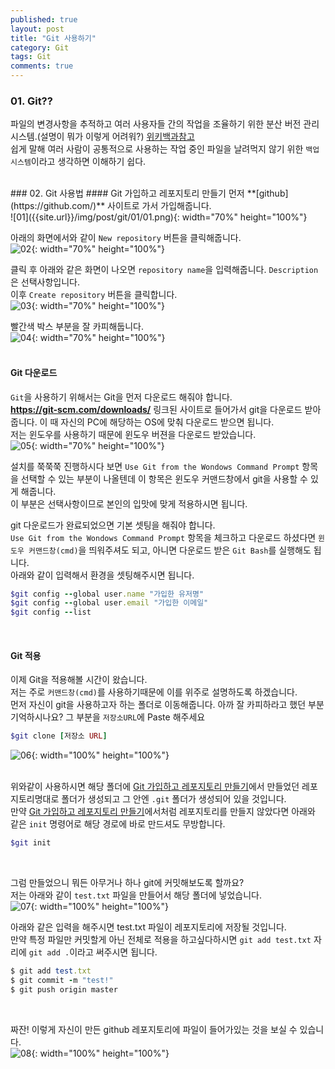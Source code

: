 ```yaml
---
published: true
layout: post
title: "Git 사용하기"
category: Git
tags: Git
comments: true
---
```


### 01. Git??

파일의 변경사항을 추적하고 여러 사용자들 간의 작업을 조율하기 위한 분산 버전 관리 시스템.(설명이 뭐가 이렇게 어려워?) [위키백과참고](https://ko.wikipedia.org/wiki/%EA%B9%83_(%EC%86%8C%ED%94%84%ED%8A%B8%EC%9B%A8%EC%96%B4))    <br/>
쉽게 말해 여러 사람이 공통적으로 사용하는 작업 중인 파일을 날려먹지 않기 위한 `백업 시스템`이라고 생각하면 이해하기 쉽다.   <br/>
<br/>

<a id="2"/>
### 02. Git 사용법
#### Git 가입하고 레포지토리 만들기
먼저 **[github](https://github.com/)** 사이트로 가서 가입해줍니다.  <br/>
![01]({{site.url}}/img/post/git/01/01.png){: width="70%" height="100%"}  <br/>

아래의 화면에서와 같이 `New repository` 버튼을 클릭해줍니다.  <br/>
![02]({{site.url}}/img/post/git/01/02.png){: width="70%" height="100%"}  <br/>

클릭 후 아래와 같은 화면이 나오면 `repository name`을 입력해줍니다. `Description`은 선택사항입니다.   <br/>
이후 `Create repository` 버튼을 클릭합니다.  <br/>
![03]({{site.url}}/img/post/git/01/03.png){: width="70%" height="100%"}  <br/>

빨간색 박스 부분을 잘 카피해둡니다.  <br/>
![04]({{site.url}}/img/post/git/01/04.png){: width="70%" height="100%"}  <br/>
<br/>

#### Git 다운로드
`Git`을 사용하기 위해서는 Git을 먼저 다운로드 해줘야 합니다.    <br/>
**<https://git-scm.com/downloads/>** 링크된 사이트로 들어가서 git을 다운로드 받아줍니다. 이 때 자신의 PC에 해당하는 OS에 맞춰 다운로드 받으면 됩니다.   <br/>
저는 윈도우를 사용하기 때문에 윈도우 버젼을 다운로드 받았습니다.    <br/>
![05]({{site.url}}/img/post/git/01/05.png){: width="70%" height="100%"}  <br/>

설치를 쭉쭉쭉 진행하시다 보면 `Use Git from the Wondows Command Prompt` 항목을 선택할 수 있는 부분이 나올텐데 이 항목은 윈도우 커맨드창에서 git을 사용할 수 있게 해줍니다.  <br/>
이 부분은 선택사항이므로 본인의 입맛에 맞게 적용하시면 됩니다.  <br/>

git 다운로드가 완료되었으면 기본 셋팅을 해줘야 합니다.  <br/>
`Use Git from the Wondows Command Prompt` 항목을 체크하고 다운로드 하셨다면 `윈도우 커맨드창(cmd)`을 띄워주셔도 되고, 아니면 다운로드 받은 `Git Bash`를 실행해도 됩니다.    <br/>
아래와 같이 입력해서 환경을 셋팅해주시면 됩니다.    <br/>
~~~ruby
$git config --global user.name "가입한 유저명"
$git config --global user.email "가입한 이메일"
$git config --list
~~~
<br/>

#### Git 적용
이제 Git을 적용해볼 시간이 왔습니다.    <br/>
저는 주로 `커맨드창(cmd)`를 사용하기때문에 이를 위주로 설명하도록 하겠습니다. <br/>
먼저 자신이 git을 사용하고자 하는 폴더로 이동해줍니다. 아까 잘 카피하라고 했던 부분 기억하시나요? 그 부분을 `저장소URL`에 Paste 해주세요   <br/>
~~~ruby
$git clone [저장소 URL]
~~~
![06]({{site.url}}/img/post/git/01/06.png){: width="100%" height="100%"}  <br/>
<br/>

위와같이 사용하시면 해당 폴더에 [Git 가입하고 레포지토리 만들기](#2)에서 만들었던 레포지토리명대로 폴더가 생성되고 그 안엔 `.git` 폴더가 생성되어 있을 것입니다.  <br/>
만약 [Git 가입하고 레포지토리 만들기](#2)에서처럼 레포지토리를 만들지 않았다면 아래와 같은 `init` 명령어로 해당 경로에 바로 만드셔도 무방합니다.    <br/>
~~~ruby
$git init
~~~
<br/>

그럼 만들었으니 뭐든 아무거나 하나 git에 커밋해보도록 할까요?   <br/>
저는 아래와 같이 `test.txt` 파일을 만들어서 해당 폴더에 넣었습니다. <br/>
![07]({{site.url}}/img/post/git/01/07.png){: width="100%" height="100%"}  <br/>

아래와 같은 입력을 해주시면 test.txt 파일이 레포지토리에 저장될 것입니다.   <br/>
만약 특정 파일만 커밋할게 아닌 전체로 적용을 하고싶다하시면 `git add test.txt` 자리에 `git add .`이라고 써주시면 됩니다.    <br/>
~~~ruby
$ git add test.txt
$ git commit -m "test!"
$ git push origin master
~~~
<br/>

짜잔! 이렇게 자신이 만든 github 레포지토리에 파일이 들어가있는 것을 보실 수 있습니다.   <br/>
![08]({{site.url}}/img/post/git/01/08.png){: width="100%" height="100%"}  <br/>
<br/>